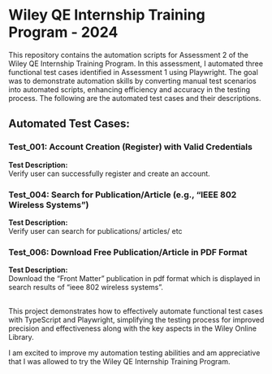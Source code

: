# Wiley QE Internship Training Program - 2024

This repository contains the automation scripts for Assessment 2 of the Wiley QE Internship Training Program. In this assessment, I automated three functional test cases identified in Assessment 1 using Playwright. The goal was to demonstrate automation skills by converting manual test scenarios into automated scripts, enhancing efficiency and accuracy in the testing process. The following are the automated test cases and their descriptions.

## Automated Test Cases:

### Test_001: Account Creation (Register) with Valid Credentials
**Test Description:**  
Verify user can successfully register and create an account.

### Test_004: Search for Publication/Article (e.g., “IEEE 802 Wireless Systems”)
**Test Description:**  
Verify user can search for publications/ articles/ etc


### Test_006: Download Free Publication/Article in PDF Format
**Test Description:**  
Download the “Front Matter” publication in pdf format which is displayed in search results of “ieee 802 wireless systems”.

##
This project demonstrates how to effectively automate functional test cases with TypeScript and Playwright, simplifying the testing process for improved precision and effectiveness along with the key aspects in the Wiley Online Library. 

I am excited to improve my automation testing abilities and am appreciative that I was allowed to try the Wiley QE Internship Training Program.

